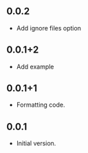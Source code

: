 ## 0.0.2
- Add ignore files option

## 0.0.1+2

- Add example

## 0.0.1+1

- Formatting code.

## 0.0.1

- Initial version.
